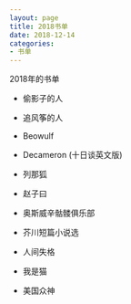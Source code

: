 ```yaml
---
layout: page
title: 2018书单
date: 2018-12-14
categories: 
- 书单
---
```


2018年的书单

- 偷影子的人

- 追风筝的人

- Beowulf

- Decameron (十日谈英文版)

- 列那狐

- 赵子曰

- 奥斯威辛骷髅俱乐部

- 芥川短篇小说选

- 人间失格

- 我是猫

- 美国众神

